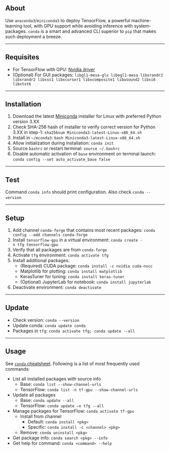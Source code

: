## About 
Use `anaconda3`/`miniconda3` to deploy TensorFlow, a powerful machine-learning tool, with GPU support while avoiding inference with system-packages. `conda` is a smart and advanced CLI superior to `pip` that makes such deployment a breeze. 
___

## Requisites 
 - For TensorFlow with GPU: [Nvidia driver](./nvidia.md) 
 - (Optional) For GUI packages: `libgl1-mesa-glx libegl1-mesa libxrandr2 libxrandr2 libxss1 libxcursor1 libxcomposite1 libasound2 libxi6 libxtst6` 
___

## Installation 
 1. Download the latest [Miniconda](https://docs.conda.io/en/latest/miniconda.html) installer for Linux with preferred Python version 3.XX
 2. Check SHA-256 hash of installer to verify correct version for Python 3.XX in step-1:
    `sha256sum Miniconda3-latest-Linux-x86_64.sh` 
 3. Install in `~/mconda3`: `bash Miniconda3-latest-Linux-x86_64.sh` 
 4. Allow initialization during installation: `conda init` 
 5. Source `bashrc` or restart terminal: `source ~/.bashrc` 
 6. Disable automatic activation of `base` environment on terminal launch:
    `conda config --set auto_activate_base false` 
___

## Test 
Command `conda info` should print configuration. Also check `conda --version`.
___

## Setup
 1. Add channel `conda-forge` that contains most recent packages:
    `conda config --add channels conda-forge` 
 2. Install `tensorflow-gpu` in a virtual environment: 
    `conda create -n tfg tensorflow-gpu` 
 3. Verify that all packages are from `conda-forge` 
 4. Activate `tfg` environment: `conda activate tfg` 
 5. Install additional packages: 
     - (Required) CUDA package: `conda install -c nvidia cuda-nvcc`
     - Matplotlib for plotting: `conda install matplotlib` 
     - KerasTuner for tuning: `conda install keras-tuner`
     - (Optional) JupyterLab for notebook: `conda install jupyterlab`  
 7. Deactivate environment: `conda deactivate` 
___

## Update 
 - Check version: `conda --version` 
 - Update conda: `conda update conda` 
 - Packages in `tfg`: `conda activate tfg; conda update --all` 
___

## Usage 
See [`conda` cheatsheet](https://conda.io/projects/conda/en/latest/user-guide/cheatsheet.html). Following is a list of most frequently used commands:
 - List all installed packages with source info 
    - Base: `conda list --show-channel-urls` 
    - TensorFlow: `conda list -n tf-gpu --show-channel-urls` 
 - Update all packages
    - Base: `conda update --all`
    - TensorFlow: `conda update –n tfg --all` 
 - Manage packages for TensorFlow: `conda activate tf-gpu` 
    - Install from channel 
       - Default: `conda install <pkg>` 
       - Specific: `conda install -c <channel> <pkg>` 
    - Remove: `conda uninstall <pkg>` 
 - Get package info: `conda search <pkg> --info` 
 - Get help for command: `conda <command> --help` 
